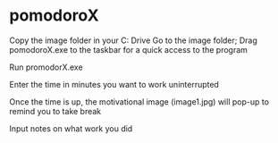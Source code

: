 # pomodoroX

Copy the image folder in your C: Drive
Go to the image folder; Drag pomodoroX.exe to the taskbar for a quick access to the program

Run promodorX.exe 
	
Enter the time in minutes you want to work uninterrupted

Once the time is up, the motivational image (image1.jpg) will pop-up to remind you to take break

Input notes on what work you did 

